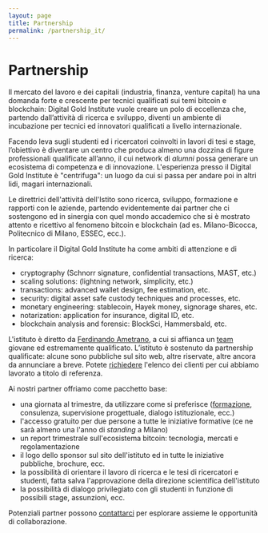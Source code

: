 ```yaml
---
layout: page
title: Partnership
permalink: /partnership_it/
---
```


# Partnership

Il mercato del lavoro e dei capitali (industria, finanza, venture capital) ha una domanda forte e crescente per tecnici qualificati sui temi bitcoin e blockchain: Digital Gold Institute vuole creare un polo di eccellenza che, partendo dall’attività di ricerca e sviluppo, diventi un ambiente di incubazione per tecnici ed innovatori qualificati a livello internazionale.

Facendo leva sugli studenti ed i ricercatori coinvolti in lavori di tesi e stage, l’obiettivo è diventare un centro che produca almeno una dozzina di figure professionali qualificate all’anno, il cui network di _alumni_ possa generare un ecosistema di competenza e di innovazione. L'esperienza presso il Digital Gold Institute è "centrifuga": un luogo da cui si passa per andare poi in altri lidi, magari internazionali.

Le direttrici dell'attività dell'Istito sono ricerca, sviluppo, formazione e rapporti con le aziende, partendo evidentemente dai partner che ci sostengono ed in sinergia con quel mondo accademico che si è mostrato attento e ricettivo al fenomeno bitcoin e blockchain (ad es. Milano-Bicocca, Politecnico di Milano, ESSEC, ecc.).

In particolare il Digital Gold Institute ha come ambiti di attenzione e di ricerca:

- cryptography (Schnorr signature, confidential transactions, MAST, etc.)
- scaling solutions: (lightning network, simplicity, etc.)
- transactions: advanced wallet design, fee estimation, etc.
- security: digital asset safe custody techniques and processes, etc.
- monetary engineering: stablecoin, Hayek money, signorage shares, etc.
- notarization: application for insurance, digital ID, etc.
- blockchain analysis and forensic: BlockSci, Hammersbald, etc.

L'istituto è diretto da [Ferdinando Ametrano](https://www.ametrano.net/about/), a cui si affianca un [team](/team/) giovane ed estremamente qualificato. L’istituto è sostenuto da partnership qualificate: alcune sono pubbliche sul sito web, altre riservate, altre ancora da annunciare a breve. Potete [richiedere](https://bit.ly/contact-dgi) l'elenco dei clienti per cui abbiamo lavorato a titolo di referenza.

Ai nostri partner offriamo come pacchetto base:

- una giornata al trimestre, da utilizzare come si preferisce ([formazione](/training_it/), consulenza, supervisione progettuale, dialogo istituzionale, ecc.)
- l'accesso gratuito per due persone a tutte le iniziative formative (ce ne sarà almeno una l'anno di _standing_ a Milano)
- un report trimestrale sull'ecosistema bitcoin: tecnologia, mercati e regolamentazione
- il logo dello sponsor sul sito dell'istituto ed in tutte le iniziative pubbliche, brochure, ecc.
- la possibilità di orientare il lavoro di ricerca e le tesi di ricercatori e studenti, fatta salva l'approvazione della direzione scientifica dell'istituto
- la possibilità di dialogo privilegiato con gli studenti in funzione di possibili stage, assunzioni, ecc.

Potenziali partner possono [contattarci](https://bit.ly/contact-dgi) per esplorare assieme le opportunità di collaborazione.
